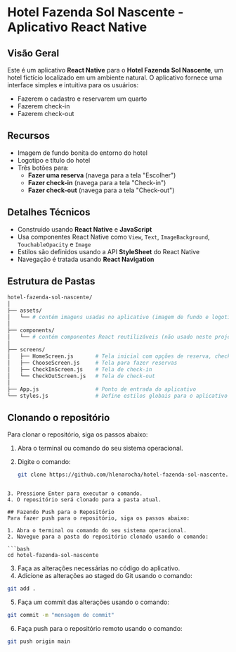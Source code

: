 # Hotel Fazenda Sol Nascente - Aplicativo React Native

## Visão Geral

Este é um aplicativo **React Native** para o **Hotel Fazenda Sol Nascente**, um hotel fictício localizado em um ambiente natural. O aplicativo fornece uma interface simples e intuitiva para os usuários:

- Fazerem o cadastro e reservarem um quarto
- Fazerem check-in
- Fazerem check-out

## Recursos

- Imagem de fundo bonita do entorno do hotel
- Logotipo e título do hotel
- Três botões para:
  - **Fazer uma reserva** (navega para a tela "Escolher")
  - **Fazer check-in** (navega para a tela "Check-in")
  - **Fazer check-out** (navega para a tela "Check-out")

## Detalhes Técnicos

- Construído usando **React Native** e **JavaScript**
- Usa componentes React Native como `View`, `Text`, `ImageBackground`, `TouchableOpacity` e `Image`
- Estilos são definidos usando a API **StyleSheet** do React Native
- Navegação é tratada usando **React Navigation**

## Estrutura de Pastas

```bash
hotel-fazenda-sol-nascente/
│
├── assets/
│   └── # contém imagens usadas no aplicativo (imagem de fundo e logotipo do hotel)
│
├── components/
│   └── # contém componentes React reutilizáveis (não usado neste projeto)
│
├── screens/
│   ├── HomeScreen.js       # Tela inicial com opções de reserva, check-in e check-out
│   ├── ChooseScreen.js     # Tela para fazer reservas
│   ├── CheckInScreen.js    # Tela de check-in
│   └── CheckOutScreen.js   # Tela de check-out
│
├── App.js                  # Ponto de entrada do aplicativo
└── styles.js               # Define estilos globais para o aplicativo

```

## Clonando o repositório

Para clonar o repositório, siga os passos abaixo:

1. Abra o terminal ou comando do seu sistema operacional.
2. Digite o comando:

   ```bash
   git clone https://github.com/hlenarocha/hotel-fazenda-sol-nascente.git
```

3. Pressione Enter para executar o comando.
4. O repositório será clonado para a pasta atual.

## Fazendo Push para o Repositório
Para fazer push para o repositório, siga os passos abaixo:

1. Abra o terminal ou comando do seu sistema operacional.
2. Navegue para a pasta do repositório clonado usando o comando:

```bash
cd hotel-fazenda-sol-nascente
```

3. Faça as alterações necessárias no código do aplicativo.
4. Adicione as alterações ao staged do Git usando o comando:
   
```bash
git add .
```

5. Faça um commit das alterações usando o comando:

```bash
git commit -m "mensagem de commit"
```

6. Faça push para o repositório remoto usando o comando:

```bash
git push origin main
```
